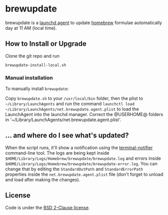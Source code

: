 # brewupdate #

brewupdate is a [launchd agent][launchd] to update [homebrew][homebrew] formulae automatically day at 11 AM (local time).

## How to Install or Upgrade ##
Clone the git repo and run
```shell
brewupdate-install-local.sh
```

### Manual installation ###

To manually install `brewupdate`:

Copy `brewupdate.sh` to your `/usr/local/bin` folder, then the plist to `~/Library/LaunchAgents` and run the command `launchctl load ~/Library/LaunchAgents/net.brewupdate.agent.plist` to load the LaunchAgent into the launchd manager.
Correct the @USERHOME@ folders in '~/Library/LaunchAgents/net.brewupdate.agent.plist'.


## … and where do I see what's updated? ##

When the script runs, it'll show a notification using the [terminal-notifier][terminal-notifier] command-line tool. The logs are being kept inside `$HOME/Library/Logs/Homebrew/brewupdate/brewupdate.log` and errors inside `$HOME/Library/Logs/Homebrew/brewupdate/brewupdate-error.log`. You can change that by editing the `StandardOutPath` and `StandardErrorPath` properties inside the `net.brewupdate.agent.plist` file (don't forget to unload and load after making the changes).

## License

Code is under the [BSD 2-Clause license][license].

[launchd]: http://developer.apple.com/library/mac/#technotes/tn2083/_index.html
[homebrew]: https://github.com/mxcl/homebrew/
[terminal-notifier]: https://github.com/alloy/terminal-notifier
[license]: https://github.com/cgswong/brewupdate/tree/master/LICENSE.txt
